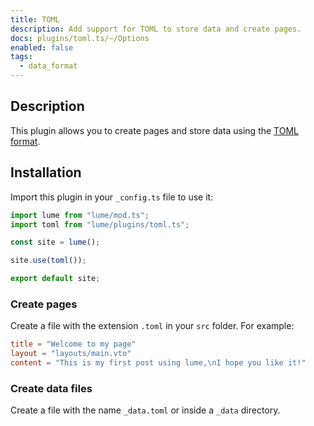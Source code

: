 ```yaml
---
title: TOML
description: Add support for TOML to store data and create pages.
docs: plugins/toml.ts/~/Options
enabled: false
tags:
  - data_format
---
```


## Description

This plugin allows you to create pages and store data using the
[TOML format](https://toml.io/).

## Installation

Import this plugin in your `_config.ts` file to use it:

```js
import lume from "lume/mod.ts";
import toml from "lume/plugins/toml.ts";

const site = lume();

site.use(toml());

export default site;
```

### Create pages

Create a file with the extension `.toml` in your `src` folder. For example:

```toml
title = "Welcome to my page"
layout = "layouts/main.vto"
content = "This is my first post using lume,\nI hope you like it!"
```

### Create data files

Create a file with the name `_data.toml` or inside a `_data` directory.
